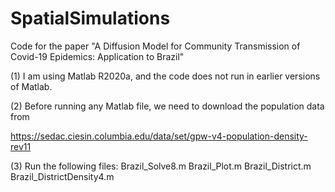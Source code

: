 # SpatialSimulations
Code for the paper "A Diffusion Model for Community Transmission of Covid-19 Epidemics: Application to Brazil"

(1) I am using Matlab R2020a, and the code does not run in earlier versions of Matlab. 

(2) Before running any Matlab file, we need to download the population data from 

https://sedac.ciesin.columbia.edu/data/set/gpw-v4-population-density-rev11

(3) Run the following files:
Brazil_Solve8.m
Brazil_Plot.m
Brazil_District.m
Brazil_DistrictDensity4.m
